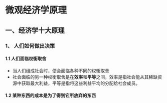 # 微观经济学原理

## 一、经济学十大原理

### 1、 人们如何做出决策

#### 1.1 人们面临权衡取舍

- 当人们组成社会时，便会面临各种不同的权衡取舍
- 社会面临的另一种权衡取舍是在**效率**和**平等**之间，效率是指社会能从其稀缺资源中获取最大利益，平等是指将这些利益平均的分配给社会成员。

#### 1.2 某种东西的成本是为了得到它所放弃的东西



